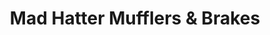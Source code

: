 ---
title: "Mad Hatter Mufflers & Brakes"
url: /mesa/mad-hatter-mufflers-and-brakes/
shop: car repair
---